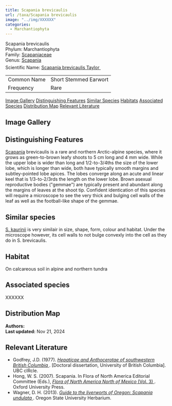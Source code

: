 ```yaml
---
title: Scapania brevicaulis
url: /taxa/Scapania brevicaulis
image: "../img/XXXXXX"
categories:
  - Marchantiophyta
---
```


<script defer src="../../js/micromodal.min.js"></script>
<link href="../../css/micromodal.css" rel="stylesheet">

<link href="https://unpkg.com/maplibre-gl@3.6.2/dist/maplibre-gl.css" rel="stylesheet" />
<script defer src="https://unpkg.com/maplibre-gl@3.6.2/dist/maplibre-gl.js"></script>
<script defer src="https://unpkg.com/papaparse@5.4.1/papaparse.min.js"></script>
<script defer src="../../js/records-map.js"></script>

<link href="../../css/style-taxon.css" rel="stylesheet">

<div class="container">
<div class="imerss-content hx-max-w-screen-xl">

<div class="info-panel">
 <div class="info-left">
  <div class="taxon-name">Scapania brevicaulis</div>
   <div class="taxon-rank rank-phylum"><span class="taxon-rank-label">Phylum: </span><span class="taxon-rank-value">Marchantiophyta</span></div>
   <div class="taxon-rank rank-family">
     <span class="taxon-rank-label">Family: </span>
     <span class="taxon-rank-value"><a href="/taxa/Scapaniaceae">Scapaniaceae</a></span>
   </div>
   <div class="taxon-rank rank-genus">
     <span class="taxon-rank-label">Genus: </span>
     <span class="taxon-rank-value"><a href="/taxa/Scapania">Scapania</a></span>
   </div>
  <div class="taxon-scientific"><span class="scientific-label">Scientific Name: </span>
<a href="https://www.gbif.org/species/">
<span class="scientific-name">Scapania brevicaulis Taylor</span>
                <svg width="20" height="20">
                    <use href="#green-dot"/>
                </svg>
</a>
 </div>
</div>
 <div class="info-right">
<table>
<tr><td class="info-label">Common Name</td><td class="info-value">Short Stemmed Earwort</td></tr>
<tr><td class="info-label">Frequency</td><td class="info-value">Rare</td></tr>
</table>
 </div>
</div>

<div class="section-nav">
  <a href="#image-gallery">Image Gallery</a>
  <a href="#distinguishing-features">Distinguishing Features</a>
  <a href="#similar-species">Similar Species</a>
  <a href="#habitats">Habitats</a>
  <a href="#associated-species">Associated Species</a>
  <a href="#distribution-map">Distribution Map</a>
  <a href="#relevant-literature">Relevant Literature</a>
</div>


<h2 id="image-gallery">Image Gallery
</h2>

<div class="imerss-image-header">



</div>


<h2 id="distinguishing-features">Distinguishing Features</h2>

<a href="/taxa/Scapania">Scapania</a> brevicaulis is a rare and northern Arctic-alpine species, where it grows as green-to-brown leafy shoots to 5 cm long and 4 mm wide. While the upper lobe is wider than long and 1/2-to-3/4ths the size of the lower lobe, which is longer than wide, both have typically smooth margins and subtley-pointed lobe apices. The lobes converge along an acute and linear keel that is 1/3-to-2/3rds the length on the lower lobe. Brown asexual reproductive bodies ("gemmae") are typically present and abundant along the margins of leaves at the shoot tip. Confident identication of this species will require a microscope to see the very thick and bulging cell walls of the leaf as well as the football-like shape of the gemmae. 

<h2 id="similar-species">Similar species</h2>

<a href="/taxa/Scapania kaurinii">S. kaurinii</a> is very similair in size, shape, form, colour and habitat. Under the microscope however, its cell walls to not bulge convexly into the cell as they do in S. brevicaulis. 

<h2 id="habitat">Habitat</h2>

On calcareous soil in alpine and northern tundra

<h2 id="associated-species">Associated species</h2>

XXXXXX


 <h2 id="distribution-map">Distribution Map</h2>

 <div class="imerss-map-holder" id="imerss-map-holder">
 </div>

 <script type="module">
    imerss.makeRecordsMap("imerss-map-holder", "../../taxa_records/Scapania brevicaulis.csv"); 
 </script>

<div class="taxon-footer">
 <div class="taxon-authors"><b>Authors:</b> <span></span></div>
 <div class="taxon-update"><b>Last updated:</b> <span>Nov 21, 2024</span></div>
</div>

<h2 id="relevant-literature">Relevant Literature</h2>

<ul class="list-disc list-inside text-lg leading-relaxed">
<li class="mb-2">
    Godfrey, J.D. (1977). 
    <a href="https://open.library.ubc.ca/soa/cIRcle/collections/ubctheses/831/items/1.0094118" target="_blank" rel="noopener noreferrer" class="text-green-700 hover:underline">
        <em>Hepaticae and Anthocerotae of southwestern British Columbia</em>
    </a>. [Doctoral dissertation, University of British Columbia]. UBC cIRcle.
</li>
<li class="mb-2">
    Hong, W. S. (2007). Scapania. In Flora of North America Editorial Committee (Eds.), 
    <a href="https://www.mobot.org/plantscience/BFNA/V3/Scapania_R2.pdf" target="_blank" rel="noopener noreferrer" class="text-green-700 hover:underline">
        <em>Flora of North America North of Mexico</em> (Vol. 3)
    </a>. Oxford University Press.
</li>
<li class="mb-2">
    Wagner, D. H. (2013). 
    <a href="https://herbarium.science.oregonstate.edu/wagner/liverworts/scaund.htm" target="_blank" rel="noopener noreferrer" class="text-green-700 hover:underline">
        <em>Guide to the liverworts of Oregon: Scapania undulata</em>
    </a>. Oregon State University Herbarium.
</li>
</ul>
</div>
</div>

<script type="module">
  MicroModal.init();
</script>

